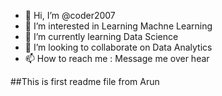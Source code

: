 - 👋 Hi, I’m @coder2007
- 👀 I’m interested in Learning Machne Learning
- 🌱 I’m currently learning Data Science
- 💞️ I’m looking to collaborate on Data Analytics
- 📫 How to reach me : Message me over hear

<!---
coder2007/coder2007 is a ✨ special ✨ repository because its `README.md` (this file) appears on your GitHub profile.
You can click the Preview link to take a look at your changes.
--->
##This is first readme file from Arun

